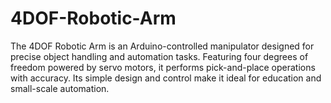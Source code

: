 # 4DOF-Robotic-Arm
The 4DOF Robotic Arm is an Arduino-controlled manipulator designed for precise object handling and automation tasks. Featuring four degrees of freedom powered by servo motors, it performs pick-and-place operations with accuracy. Its simple design and control make it ideal for education and small-scale automation.
